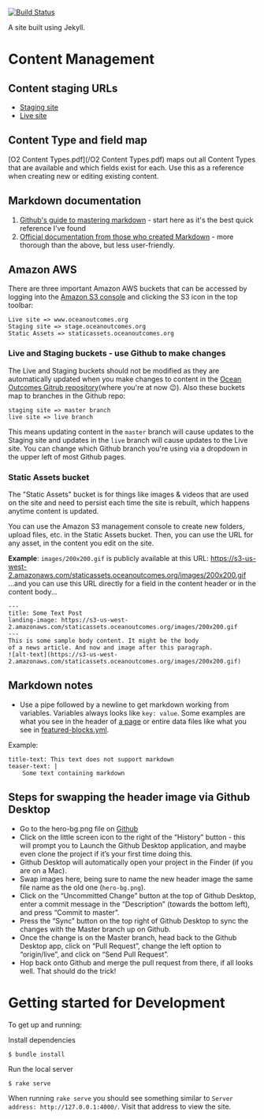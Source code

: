 [![Build Status](https://travis-ci.org/thinkshout/ocean-outcomes.svg)](https://travis-ci.org/thinkshout/ocean-outcomes)

A site built using Jekyll.

# Content Management
## Content staging URLs
* [Staging site](https://stage.oceanoutcomes.org.s3-website-us-east-1.amazonaws.com/)
* [Live site](https://www.oceanoutcomes.org.s3-website-us-east-1.amazonaws.com/)

## Content Type and field map
[O2 Content Types.pdf](/O2 Content Types.pdf) maps out all Content Types that are available and which fields exist for each. Use this as a reference when creating new or editing existing content.

## Markdown documentation
1. [Github's guide to mastering markdown](https://guides.github.com/features/mastering-markdown/) - start here as it's the best quick reference I've found
2. [Official documentation from those who created Markdown](http://daringfireball.net/projects/markdown/syntax) - more thorough than the above, but less user-friendly.

## Amazon AWS
There are three important Amazon AWS buckets that can be accessed by logging into the [Amazon S3 console](https://console.aws.amazon.com/s3/home?region=us-west-2) and clicking the S3 icon in the top toolbar:
```
Live site => www.oceanoutcomes.org
Staging site => stage.oceanoutcomes.org
Static Assets => staticassets.oceanoutcomes.org
```
### Live and Staging buckets - use Github to make changes
The Live and Staging buckets should not be modified as they are automatically updated when you make changes to content in the [Ocean Outcomes Gitrub repository](https://github.com/thinkshout/ocean-outcomes)(where you're at now :wink:). Also these buckets map to branches in the Github repo:

```
staging site => master branch
live site => live branch
```

This means updating content in the  ```master``` branch will cause updates to the Staging site and updates in the ```live``` branch will cause updates to the Live site. You can change which Github branch you're using via a dropdown in the upper left of most Github pages.

### Static Assets bucket

The "Static Assets" bucket is for things like images & videos that are used on the site and need to persist each time the site is rebuilt, which happens anytime content is updated.

You can use the Amazon S3 management console to create new folders, upload files, etc. in the Static Assets bucket. Then, you can use the URL for any asset, in the content you edit on the site.

**Example**:
```images/200x200.gif``` is publicly available at this URL: https://s3-us-west-2.amazonaws.com/staticassets.oceanoutcomes.org/images/200x200.gif
...and you can use this URL directly for a field in the content header or in the content body...
```
---
title: Some Text Post
landing-image: https://s3-us-west-2.amazonaws.com/staticassets.oceanoutcomes.org/images/200x200.gif
---
This is some sample body content. It might be the body
of a news article. And now and image after this paragraph.
![alt-text](https://s3-us-west-2.amazonaws.com/staticassets.oceanoutcomes.org/images/200x200.gif)
```

## Markdown notes
* Use a pipe followed by a newline to get markdown working from variables. Variables always looks like ```key: value```. Some examples are what you see in the header of [a page](who-we-are/index.md) or entire data files like what you see in [featured-blocks.yml](_data/featured-blocks.yml).

Example:
```
title-text: This text does not support markdown
teaser-text: |
	Some text containing markdown
```

## Steps for swapping the header image via Github Desktop

* Go to the hero-bg.png file on [Github](https://github.com/thinkshout/ocean-outcomes/blob/master/assets/images/hero-bg.png)
* Click on the little screen icon to the right of the “History” button - this will prompt you to Launch the Github Desktop application, and maybe even clone the project if it’s your first time doing this.
* Github Desktop will automatically open your project in the Finder (if you are on a Mac).
* Swap images here, being sure to name the new header image the same file name as the old one (`hero-bg.png`).
* Click on the “Uncommitted Change” button at the top of Github Desktop, enter a commit message in the “Description” (towards the bottom left), and press “Commit to master”.
* Press the “Sync” button on the top right of Github Desktop to sync the changes with the Master branch up on Github.
* Once the change is on the Master branch, head back to the Github Desktop app, click on “Pull Request”, change the left option to “origin/live”, and click on “Send Pull Request”.
* Hop back onto Github and merge the pull request from there, if all looks well. That should do the trick!


# Getting started for Development
To get up and running:

Install dependencies

```shell
$ bundle install
```

Run the local server
```shell
$ rake serve
```

When running `rake serve` you should see something similar to `Server address: http://127.0.0.1:4000/`. Visit that address to view the site.